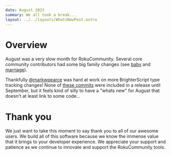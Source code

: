 ```yaml
---
date: August 2023
summary: We all took a break...
layout: ../../layouts/WhatsNewPost.astro
---
```


# Overview

August was a very slow month for RokuCommunity. Several core community contributors had some big family changes (see [baby](https://en.wikipedia.org/wiki/Infant) and [marriage](https://en.wikipedia.org/wiki/Marriage)).

Thankfully [@markwpearce](https://github.com/markwpearce) was hard at work on more BrighterScript type tracking changes! None of [these commits](https://github.com/rokucommunity/brighterscript/commits/release-0.66.0?since=2023-08-01T00:00:00Z&until=2023-08-01T23:59:59Z) were included in a release until September, but it feels kind of silly to have a "whats new" for August that doesn't at least link to some code...

# Thank you

We just want to take this moment to say thank you to all of our awesome users. We build all of this software because we know the immense value that it brings to your developer experience. We appreciate your support and patience as we continue to innovate and support the RokuCommunity tools.
